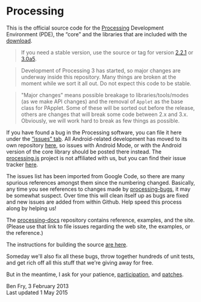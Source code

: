 Processing
==========

This is the official source code for the [Processing](http://processing.org) Development Environment (PDE), 
the “core” and the libraries that are included with the [download](http://processing.org/download). 

> If you need a stable version, use the source or tag for version [2.2.1](https://github.com/processing/processing/releases/tag/processing-0227-2.2.1) or [3.0a5](https://github.com/processing/processing/releases/tag/processing-0232-3.0a5).

> Development of Processing 3 has started, so major changes are underway inside this repository. Many things are broken at the moment while we sort it all out. Do not expect this code to be stable. 

> "Major changes" means possible breakage to libraries/tools/modes (as we make API changes) and the removal of `Applet` as the base class for PApplet. Some of these will be sorted out before the release, others are changes that will break some code between 2.x and 3.x. Obviously, we will work hard to break as few things as possible.

If you have found a bug in the Processing software, you can file it here under the [“issues” tab](https://github.com/processing/processing/issues). 
All Android-related development has moved to its own repository [here](https://github.com/processing/processing-android), 
so issues with Android Mode, or with the Android version of the core library should be posted there instead. The [processing.js](http://processingjs.org) project is not affiliated with us, but you can find their issue tracker [here](https://github.com/processing-js/processing-js/issues).

The issues list has been imported from Google Code, so there are many spurious references 
amongst them since the numbering changed. Basically, any time you see references to 
changes made by [processing-bugs](https://github.com/processing-bugs), it may be somewhat suspect.
Over time this will clean itself up as bugs are fixed and new issues are added from within Github.
Help speed this process along by helping us!

The [processing-docs](https://github.com/processing/processing-docs/) repository contains reference, examples, and the site. 
(Please use that link to file issues regarding the web site, the examples, or the reference.)

The instructions for building the source [are here](https://github.com/processing/processing/wiki/Build-Instructions).

Someday we'll also fix all these bugs, throw together hundreds of unit tests, 
and get rich off all this stuff that we're giving away for free.

But in the meantime, I ask for your patience, 
[participation](https://github.com/processing/processing/wiki/Project-List), 
and [patches](https://github.com/processing/processing/pulls).

Ben Fry, 3 February 2013  
Last updated 1 May 2015
